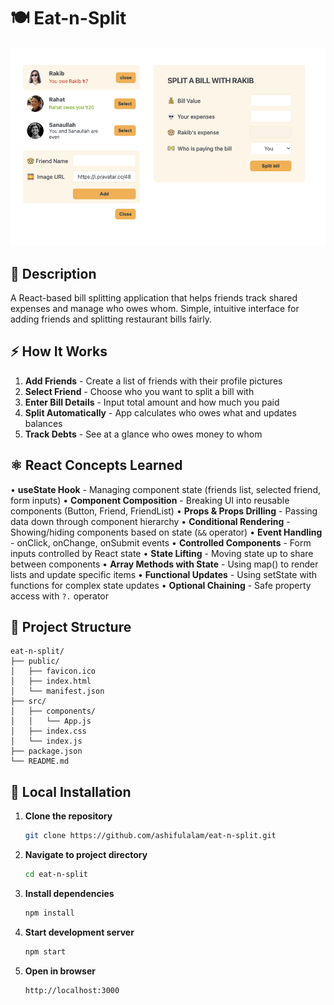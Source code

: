 # 🍽️ Eat-n-Split

![Project Screenshot](./public/project-image.png)

## 📝 Description

A React-based bill splitting application that helps friends track shared expenses and manage who owes whom. Simple, intuitive interface for adding friends and splitting restaurant bills fairly.

## ⚡ How It Works

1. **Add Friends** - Create a list of friends with their profile pictures
2. **Select Friend** - Choose who you want to split a bill with
3. **Enter Bill Details** - Input total amount and how much you paid
4. **Split Automatically** - App calculates who owes what and updates balances
5. **Track Debts** - See at a glance who owes money to whom

## ⚛️ React Concepts Learned

• **useState Hook** - Managing component state (friends list, selected friend, form inputs)
• **Component Composition** - Breaking UI into reusable components (Button, Friend, FriendList)
• **Props & Props Drilling** - Passing data down through component hierarchy
• **Conditional Rendering** - Showing/hiding components based on state (`&&` operator)
• **Event Handling** - onClick, onChange, onSubmit events
• **Controlled Components** - Form inputs controlled by React state
• **State Lifting** - Moving state up to share between components
• **Array Methods with State** - Using map() to render lists and update specific items
• **Functional Updates** - Using setState with functions for complex state updates
• **Optional Chaining** - Safe property access with `?.` operator

## 📁 Project Structure

```
eat-n-split/
├── public/
│   ├── favicon.ico
│   ├── index.html
│   └── manifest.json
├── src/
│   ├── components/
│   │   └── App.js
│   ├── index.css
│   └── index.js
├── package.json
└── README.md
```

## 🚀 Local Installation

1. **Clone the repository**
   ```bash
   git clone https://github.com/ashifulalam/eat-n-split.git
   ```

2. **Navigate to project directory**
   ```bash
   cd eat-n-split
   ```

3. **Install dependencies**
   ```bash
   npm install
   ```

4. **Start development server**
   ```bash
   npm start
   ```

5. **Open in browser**
   ```
   http://localhost:3000
   ```


